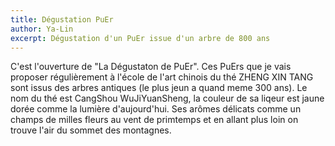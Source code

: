 ```yaml
---
title: Dégustation PuEr
author: Ya-Lin
excerpt: Dégustation d'un PuEr issue d'un arbre de 800 ans
---
```


C'est l'ouverture de "La Dégustaton de PuEr". Ces PuErs que je vais proposer régulièrement à l'école de l'art chinois du thé ZHENG XIN TANG sont issus des arbres antiques (le plus jeun a quand meme 300 ans). Le nom du thé est CangShou WuJiYuanSheng, la couleur de sa liqeur est jaune dorée comme la lumière d'aujourd'hui. Ses arômes délicats comme un champs de milles fleurs au vent de primtemps et en allant plus loin on trouve l'air du sommet des montagnes.
